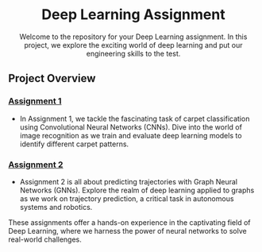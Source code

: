 <h1 align="center">Deep Learning Assignment</h1>

<p align="center">Welcome to the repository for your Deep Learning assignment. In this project, we explore the exciting world of deep learning and put our engineering skills to the test.</p>

## Project Overview

### [Assignment 1](Deep-Learning/assignment-1/Assignment_1_DeepLearning.ipynb)
- In Assignment 1, we tackle the fascinating task of carpet classification using Convolutional Neural Networks (CNNs). Dive into the world of image recognition as we train and evaluate deep learning models to identify different carpet patterns.

### [Assignment 2](Deep-Learning/assignment-2/Assignment_2_DeepLearning.ipynb)
- Assignment 2 is all about predicting trajectories with Graph Neural Networks (GNNs). Explore the realm of deep learning applied to graphs as we work on trajectory prediction, a critical task in autonomous systems and robotics.

These assignments offer a hands-on experience in the captivating field of Deep Learning, where we harness the power of neural networks to solve real-world challenges.

